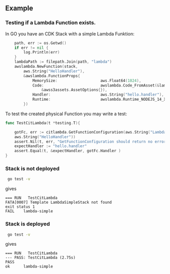 ## Example

### Testing if a Lambda Function exists.

In GO you have an  CDK Stack with a simple Lambda Funktion:

```go
	path, err := os.Getwd()
	if err != nil {
		log.Println(err)
	}
	lambdaPath := filepath.Join(path, "lambda")
	awslambda.NewFunction(stack, 
		aws.String("HelloHandler"),
		&awslambda.FunctionProps{
			MemorySize:                   aws.Float64(1024),
			Code:                         awslambda.Code_FromAsset(&lambdaPath, 
				&awss3assets.AssetOptions{}),
			Handler:                      aws.String("hello.handler"),
			Runtime:                      awslambda.Runtime_NODEJS_14_X(),
		})
```

To test the created physical Function you may write a test:

```go
func TestCitLambda(t *testing.T){

	gotFc, err := citlambda.GetFunctionConfiguration(aws.String("LambdaSimpleStack"),
	aws.String("HelloHandler"))
	assert.Nil(t, err, "GetFunctionConfiguration should return no error")
	expectHandler := "hello.handler"
	assert.Equal(t, &expectHandler, gotFc.Handler )
}
```

### Stack is not deployed

```bash
 go test -v
```

gives 

```log
=== RUN   TestCitLambda
FATA[0007] Template LambdaSimpleStack not found
exit status 1
FAIL	lambda-simple	
```

### Stack is deployed

```bash
 go test -v
```

gives

```log
=== RUN   TestCitLambda
--- PASS: TestCitLambda (2.75s)
PASS
ok  	lambda-simple	
```


        

